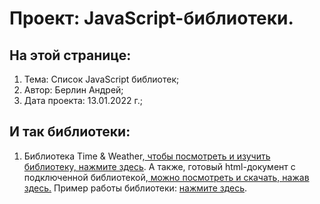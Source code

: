 # Проект: JavaScript-библиотеки. 
## На этой странице:
1. Тема: Список JavaScript библиотек;
2. Автор: Берлин Андрей;
3. Дата проекта: 13.01.2022 г.;
## И так библиотеки:
1. Библиотека Time & Weather,<a href = "https://github.com/Html-Css-Js-Node/js-module-driver-html/blob/main/mdh-tw-2.js"> чтобы посмотреть и изучить библиотеку, нажмите здесь</a>.
А также, готовый html-документ с подключенной библиотекой,<a href = "https://github.com/Html-Css-Js-Node/time-and-weather"> можно посмотреть и скачать, нажав здесь.</a>
Пример работы библиотеки: <a href = "https://html-css-js-node.github.io/time-and-weather/">нажмите здесь</a>.
